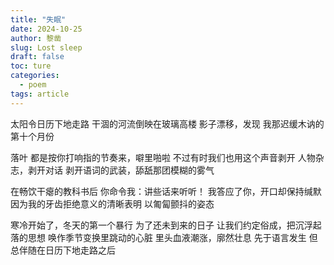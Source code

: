 ```yaml
---
title: "失眠"
date: 2024-10-25
author: 黎凿
slug: Lost sleep
draft: false
toc: ture
categories:
  - poem
tags: article
---
```

太阳令日历下地走路
干涸的河流倒映在玻璃高楼
影子漂移，发现
我那迟缓木讷的第十个月份

落叶
都是按你打响指的节奏来，噼里啪啦
不过有时我们也用这个声音剥开
人物杂志，剥开对话
剥开语词的武装，舔舐那团模糊的雾气

在畅饮干瘪的教科书后
你命令我：讲些话来听听！
我答应了你，开口却保持缄默
因为我的牙齿拒绝意义的清晰表明
以匍匐颤抖的姿态

寒冷开始了，冬天的第一个暴行
为了还未到来的日子
让我们约定俗成，把沉浮起落的思想
唤作季节变换里跳动的心脏
里头血液潮涨，廓然壮息
先于语言发生
但总伴随在日历下地走路之后